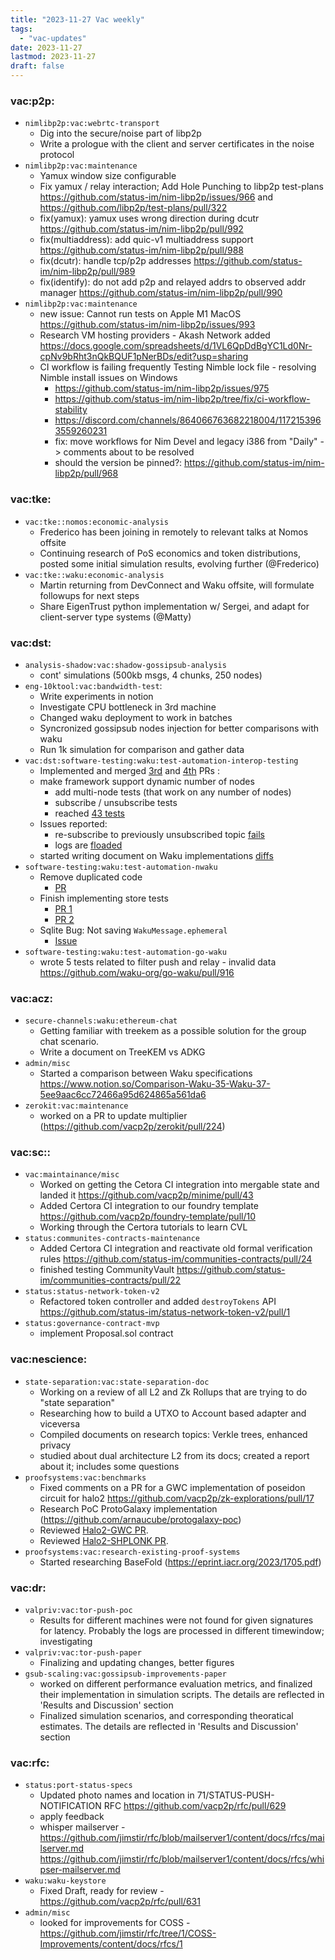 ```yaml
---
title: "2023-11-27 Vac weekly"
tags:
  - "vac-updates"
date: 2023-11-27
lastmod: 2023-11-27
draft: false
---
```


### vac:p2p:
- `nimlibp2p:vac:webrtc-transport`
    - Dig into the secure/noise part of libp2p
    - Write a prologue with the client and server certificates in the noise protocol
- `nimlibp2p:vac:maintenance`
    - Yamux window size configurable
    - Fix yamux / relay interaction; Add Hole Punching to libp2p test-plans https://github.com/status-im/nim-libp2p/issues/966 and https://github.com/libp2p/test-plans/pull/322
    - fix(yamux): yamux uses wrong direction during dcutr https://github.com/status-im/nim-libp2p/pull/992
    - fix(multiaddress): add quic-v1 multiaddress support https://github.com/status-im/nim-libp2p/pull/988
    - fix(dcutr): handle tcp/p2p addresses https://github.com/status-im/nim-libp2p/pull/989
    - fix(identify): do not add p2p and relayed addrs to observed addr manager https://github.com/status-im/nim-libp2p/pull/990
- `nimlibp2p:vac:maintenance`
    - new issue: Cannot run tests on Apple M1 MacOS https://github.com/status-im/nim-libp2p/issues/993
    - Research VM hosting providers - Akash Network added https://docs.google.com/spreadsheets/d/1VL6QpDdBgYC1Ld0Nr-cpNv9bRht3nQkBQUF1pNerBDs/edit?usp=sharing
    - CI workflow is failing frequently Testing Nimble lock file - resolving Nimble install issues on Windows
        - https://github.com/status-im/nim-libp2p/issues/975
        - https://github.com/status-im/nim-libp2p/tree/fix/ci-workflow-stability
        - https://discord.com/channels/864066763682218004/1172153963559260231
        - fix: move workflows for Nim Devel and legacy i386 from "Daily" -> comments about to be resolved
        - should the version be pinned?: https://github.com/status-im/nim-libp2p/pull/968

### vac:tke:
- `vac:tke::nomos:economic-analysis`
    - Frederico has been joining in remotely to relevant talks at Nomos offsite
    - Continuing research of PoS economics and token distributions, posted some initial simulation results, evolving further (@Frederico)
- `vac:tke::waku:economic-analysis`
    - Martin returning from DevConnect and Waku offsite, will formulate followups for next steps
    - Share EigenTrust python implementation w/ Sergei, and adapt for client-server type systems (@Matty)

### vac:dst:
- `analysis-shadow:vac:shadow-gossipsub-analysis`
    - cont' simulations (500kb msgs, 4 chunks, 250 nodes)
- `eng-10ktool:vac:bandwidth-test`:
    - Write experiments in notion
    - Investigate CPU bottleneck in 3rd machine
    - Changed waku deployment to work in batches
    - Syncronized gossipsub nodes injection for better comparisons with waku
    - Run 1k simulation for comparison and gather data
- `vac:dst:software-testing:waku:test-automation-interop-testing`
    - Implemented and merged [3rd](https://github.com/waku-org/waku-interop-tests/pull/4) and [4th](https://github.com/waku-org/waku-interop-tests/pull/5) PRs :
    - make framework support dynamic number of nodes
        - add multi-node tests (that work on any number of nodes)
        - subscribe / unsubscribe tests
        - reached [43 tests](https://waku-org.github.io/waku-interop-tests/63/)
    - Issues reported:
      - re-subscribe to previously unsubscribed topic [fails](https://github.com/waku-org/go-waku/issues/922)
      - logs are [floaded](https://github.com/waku-org/go-waku/issues/923) 
    - started writing document on Waku implementations [diffs](https://www.notion.so/Nwaku-vs-Gowaku-vs-Jswaku-diffs-b3e0e8f1e6cd4c6d9855b0c3c4634bc5)
- `software-testing:waku:test-automation-nwaku`
    - Remove duplicated code
        - [PR](https://github.com/waku-org/nwaku/pull/2234)
    - Finish implementing store tests
        - [PR 1](https://github.com/waku-org/nwaku/pull/2235)
        - [PR 2](https://github.com/waku-org/nwaku/pull/2240)
    - Sqlite Bug: Not saving `WakuMessage.ephemeral`
        - [Issue](https://github.com/waku-org/nwaku/issues/2241)
- `software-testing:waku:test-automation-go-waku`
    - wrote 5 tests related to filter push and relay - invalid data https://github.com/waku-org/go-waku/pull/916

### vac:acz:
- `secure-channels:waku:ethereum-chat`
    - Getting familiar with treekem as a possible solution for the group chat scenario.
    - Write a document on TreeKEM vs ADKG
- `admin/misc`
    - Started a comparison between Waku specifications https://www.notion.so/Comparison-Waku-35-Waku-37-5ee9aac6cc72466a95d624865a561da6
- `zerokit:vac:maintenance`
    - worked on a PR to update multiplier (https://github.com/vacp2p/zerokit/pull/224)

### vac:sc::
- `vac:maintainance/misc`
    - Worked on getting the Cetora CI integration into mergable state and landed it https://github.com/vacp2p/minime/pull/43
    - Added Certora CI integration to our foundry template https://github.com/vacp2p/foundry-template/pull/10
    - Working through the Certora tutorials to learn CVL
- `status:communites-contracts-maintenance`
    - Added Certora CI integration and reactivate old formal verification rules https://github.com/status-im/communities-contracts/pull/24
    - finished testing CommunityVault https://github.com/status-im/communities-contracts/pull/22
- `status:status-network-token-v2`
    - Refactored token controller and added `destroyTokens` API https://github.com/status-im/status-network-token-v2/pull/1
- `status:governance-contract-mvp`
    - implement Proposal.sol contract

### vac:nescience:
- `state-separation:vac:state-separation-doc`
    - Working on a review of all L2 and Zk Rollups that are trying to do "state separation"
    - Researching how to build a UTXO to Account based adapter and viceversa
    - Compiled documents on research topics: Verkle trees, enhanced privacy
    - studied about dual architecture L2 from its docs; created a report about it; includes some questions
- `proofsystems:vac:benchmarks`
    - Fixed comments on a PR for a GWC implementation of poseidon circuit for halo2 https://github.com/vacp2p/zk-explorations/pull/17
    - Research PoC ProtoGalaxy implementation (https://github.com/arnaucube/protogalaxy-poc)
    - Reviewed [Halo2-GWC PR](https://github.com/vacp2p/zk-explorations/pull/18).
    - Reviewed [Halo2-SHPLONK PR](https://github.com/vacp2p/zk-explorations/pull/17).
- `proofsystems:vac:research-existing-proof-systems`
    - Started researching BaseFold (https://eprint.iacr.org/2023/1705.pdf)

### vac:dr:
- `valpriv:vac:tor-push-poc`
    - Results for different machines were not found for given signatures for latency. Probably the logs are processed in different timewindow; investigating
- `valpriv:vac:tor-push-paper`
    - Finalizing and updating changes, better figures
- `gsub-scaling:vac:gossipsub-improvements-paper`
    - worked on different performance evaluation metrics, and finalized their implementation in simulation scripts. The details are reflected in 'Results and Discussion' section
    - Finalized simulation scenarios, and corresponding theoratical estimates. The details are reflected in 'Results and Discussion' section

### vac:rfc:
- `status:port-status-specs`
    - Updated photo names and location in 71/STATUS-PUSH-NOTIFICATION RFC https://github.com/vacp2p/rfc/pull/629
    - apply feedback
    - whisper mailserver - https://github.com/jimstir/rfc/blob/mailserver1/content/docs/rfcs/mailserver.md https://github.com/jimstir/rfc/blob/mailserver1/content/docs/rfcs/whipser-mailserver.md
- `waku:waku-keystore`
    - Fixed Draft, ready for review - https://github.com/vacp2p/rfc/pull/631
- `admin/misc`
    - looked for improvements for COSS - https://github.com/jimstir/rfc/tree/1/COSS-Improvements/content/docs/rfcs/1

